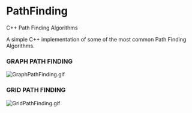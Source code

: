 # PathFinding
C++ Path Finding Algorithms

A simple C++ implementation of some of the most common Path Finding Algorithms.

### GRAPH PATH FINDING

![GraphPathFinding.gif](../master/PathFinding/Resources/GraphPathFinding2.gif)

### GRID PATH FINDING

![GridPathFinding.gif](../master/PathFinding/Resources/GridPathFinding.gif)
